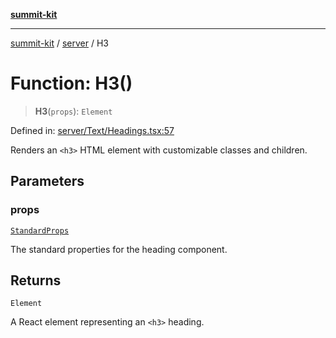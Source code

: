 [**summit-kit**](../../README.md)

***

[summit-kit](../../modules.md) / [server](../README.md) / H3

# Function: H3()

> **H3**(`props`): `Element`

Defined in: [server/Text/Headings.tsx:57](https://github.com/andrewgremlich/summit-kit/blob/adffe9c503dd434886950f3b1241a09968b48b42/src/react/server/Text/Headings.tsx#L57)

Renders an `<h3>` HTML element with customizable classes and children.

## Parameters

### props

[`StandardProps`](../type-aliases/StandardProps.md)

The standard properties for the heading component.

## Returns

`Element`

A React element representing an `<h3>` heading.
